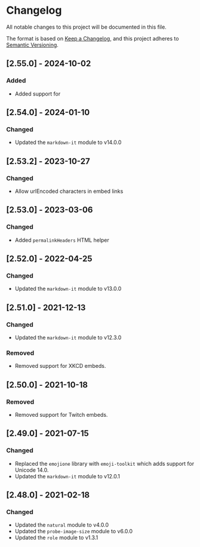 # Changelog
All notable changes to this project will be documented in this file.

The format is based on [Keep a Changelog](https://keepachangelog.com/en/1.0.0/),
and this project adheres to [Semantic Versioning](https://semver.org/spec/v2.0.0.html).

## [2.55.0] - 2024-10-02
### Added
- Added support for <audio> tag rendering for .mp3 and .wav links

## [2.54.0] - 2024-01-10
### Changed
- Updated the `markdown-it` module to v14.0.0

## [2.53.2] - 2023-10-27
### Changed
- Allow urlEncoded characters in embed links

## [2.53.0] - 2023-03-06
### Changed
- Added `permalinkHeaders` HTML helper

## [2.52.0] - 2022-04-25
### Changed
- Updated the `markdown-it` module to v13.0.0

## [2.51.0] - 2021-12-13
### Changed
- Updated the `markdown-it` module to v12.3.0

### Removed
- Removed support for XKCD embeds.

## [2.50.0] - 2021-10-18
### Removed
- Removed support for Twitch embeds.

## [2.49.0] - 2021-07-15
### Changed
- Replaced the `emojione` library with `emoji-toolkit` which adds support for Unicode 14.0.
- Updated the `markdown-it` module to v12.0.1

## [2.48.0] - 2021-02-18
### Changed
- Updated the `natural` module to v4.0.0
- Updated the `probe-image-size` module to v6.0.0
- Updated the `role` module to v1.3.1